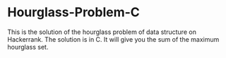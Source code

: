 # Hourglass-Problem-C
This is the solution of the hourglass problem of data structure on Hackerrank. The solution is in C.
It will give you the sum of the maximum hourglass set.
